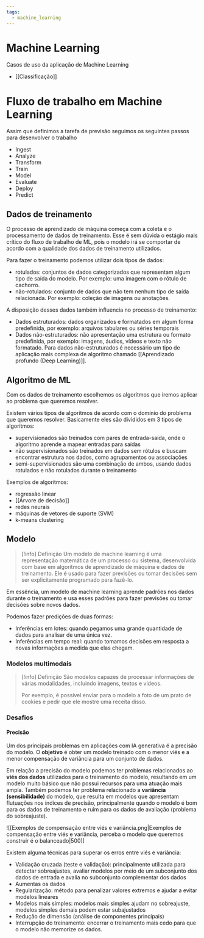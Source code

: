 ```yaml
---
tags:
  - machine_learning
---
```

# Machine Learning

Casos de uso da aplicação de Machine Learning

- [[Classificação]]

# Fluxo de trabalho em Machine Learning

Assim que definimos a tarefa de previsão seguimos os seguintes passos para desenvolver o trabalho

- Ingest
- Analyze
- Transform
- Train
- Model
- Evaluate
- Deploy
- Predict

## Dados de treinamento

O processo de aprendizado de máquina começa com a coleta e o processamento de dados de treinamento. Esse é sem dúvida o estágio mais crítico do fluxo de trabalho de ML, pois o modelo irá se comportar de acordo com a qualidade dos dados de treinamento utilizados.

Para fazer o treinamento podemos utilizar dois tipos de dados:

- rotulados: conjuntos de dados categorizados que representam algum tipo de saída do modelo. Por exemplo: uma imagem com o rótulo de cachorro.
- não-rotulados: conjunto de dados que não tem nenhum tipo de saída relacionada. Por exemplo: coleção de imagens ou anotações.

A disposição desses dados também influencia no processo de treinamento:

- Dados estruturados: dados organizados e formatados em algum forma predefinida, por exemplo: arquivos tabulares ou séries temporais
- Dados não-estruturados: não apresentação uma estrutura ou formato predefinida, por exemplo: imagens, áudios, vídeos e texto não formatado. Para dados não-estruturados é necessário um tipo de aplicação mais complexa de algoritmo chamado [[Aprendizado profundo (Deep Learning)]].
## Algoritmo de ML

Com os dados de treinamento escolhemos os algoritmos que iremos aplicar ao problema que queremos resolver.

Existem vários tipos de algoritmos de acordo com o domínio do problema que queremos resolver. Basicamente eles são divididos em 3 tipos de algoritmos:

- supervisionados são treinados com pares de entrada-saída, onde o algoritmo aprende a mapear entradas para saídas
- não supervisionados são treinados em dados sem rótulos e buscam encontrar estrutura nos dados, como agrupamentos ou associações
- semi-supervisionados são uma combinação de ambos, usando dados rotulados e não rotulados durante o treinamento

Exemplos de algoritmos:
- regressão linear
- [[Árvore de decisão]]
- redes neurais
- máquinas de vetores de suporte (SVM)
- k-means clustering

## Modelo

> [!info] Definição
> Um modelo de machine learning é uma representação matemática de um processo ou sistema, desenvolvida com base em algoritmos de aprendizado de máquina e dados de treinamento. Ele é usado para fazer previsões ou tomar decisões sem ser explicitamente programado para fazê-lo.

 Em essência, um modelo de machine learning aprende padrões nos dados durante o treinamento e usa esses padrões para fazer previsões ou tomar decisões sobre novos dados.

Podemos fazer predições de duas formas:

- Inferências em lotes: quando pegamos uma grande quantidade de dados para analisar de uma única vez.
- Inferências em tempo real: quando tomamos decisões em resposta a novas informações a medida que elas chegam.

### Modelos multimodais

> [!info] Definição
> São modelos capazes de processar informações de várias modalidades, incluindo imagens, textos e vídeos.
> 
> Por exemplo, é possível enviar para o modelo a foto de um prato de cookies e pedir que ele mostre uma receita disso.


### Desafios

#### Precisão

Um dos principais problemas em aplicações com IA generativa é a precisão do modelo. O **objetivo** é obter um modelo treinado com o menor viés e a menor compensação de variância para um conjunto de dados.
 
Em relação a precisão do modelo podemos ter problemas relacionados ao **viés dos dados** utilizados para o treinamento do modelo, resultando em um modelo muito básico que não possui recursos para uma atuação mais ampla. Também podemos ter problema relacionado a **variância (sensibilidade)** do modelo, que resulta em modelos que apresentam flutuações nos índices de precisão, principalmente quando o modelo é bom para os dados de treinamento e ruim para os dados de avaliação (problema do sobreajuste). 


![[Exemplos de compensação entre viés e variância.png|Exemplos de compensação entre viés e variância, perceba o modelo que queremos construir é o balanceado|500]]

Existem alguma técnicas para superar os erros entre viés e variância:

- Validação cruzada (teste e validação): principalmente utilizada para detectar sobreajustes, avaliar modelos por meio de um subconjunto dos dados de entrada e avalia no subconjunto complementar dos dados
- Aumentas os dados
- Regularização: método para penalizar valores extremos e ajudar a evitar modelos lineares
- Modelos mais simples: modelos mais simples ajudam no sobreajuste, modelos simples demais podem estar subajustados
- Redução de dimensão (análise de componentes principais)
- Interrupção do treinamento: encerrar o treinamento mais cedo para que o modelo não memorize os dados.